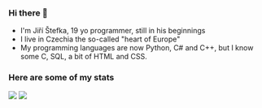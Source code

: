 ### Hi there 👋
- I'm Jiří Štefka, 19 yo programmer, still in his beginnings
- I live in Czechia the so-called "heart of Europe"
- My programming languages are now Python, C# and C++, but I know some C, SQL, a bit of HTML and CSS.

### Here are some of my stats
<img src="https://github-readme-stats-jiriks74.vercel.app/api?username=jiriks74&theme=tokyonight"/>
<img src="https://github-readme-stats-jiriks74.vercel.app/api/top-langs/?username=jiriks74&hide=html&layout=compact&theme=tokyonight"/>
